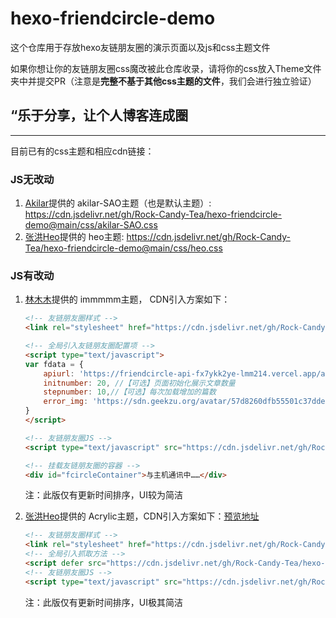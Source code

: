 # hexo-friendcircle-demo

这个仓库用于存放hexo友链朋友圈的演示页面以及js和css主题文件

如果你想让你的友链朋友圈css魔改被此仓库收录，请将你的css放入Theme文件夹中并提交PR（注意是**完整不基于其他css主题的文件**，我们会进行独立验证）

## “乐于分享，让个人博客连成圈

---

目前已有的css主题和相应cdn链接：

### JS无改动

1. [Akilar](https://akilar.top/)提供的  akilar-SAO主题（也是默认主题）: https://cdn.jsdelivr.net/gh/Rock-Candy-Tea/hexo-friendcircle-demo@main/css/akilar-SAO.css
2. [张洪Heo](https://blog.zhheo.com/)提供的  heo主题: https://cdn.jsdelivr.net/gh/Rock-Candy-Tea/hexo-friendcircle-demo@main/css/heo.css

### JS有改动

1. [林木木](https://immmmm.com/)提供的 immmmm主题， CDN引入方案如下：
   ```html
   <!-- 友链朋友圈样式 -->
   <link rel="stylesheet" href="https://cdn.jsdelivr.net/gh/Rock-Candy-Tea/hexo-friendcircle-demo@main/css/fcircle-lmm.css">

   <!-- 全局引入友链朋友圈配置项 -->
   <script type="text/javascript">
   var fdata = {
       apiurl: 'https://friendcircle-api-fx7ykk2ye-lmm214.vercel.app/api',
       initnumber: 20, //【可选】页面初始化展示文章数量
       stepnumber: 10,//【可选】每次加载增加的篇数
       error_img: 'https://sdn.geekzu.org/avatar/57d8260dfb55501c37dde588e7c3852c' //【可选】头像加载失败时默认显示的头像
   }
   </script>

   <!-- 友链朋友圈JS -->
   <script type="text/javascript" src="https://cdn.jsdelivr.net/gh/Rock-Candy-Tea/hexo-friendcircle-demo@main/js/fcircle-lmm.js"></script>

   <!-- 挂载友链朋友圈的容器 -->
   <div id="fcircleContainer">与主机通讯中……</div>
   ```

   注：此版仅有更新时间排序，UI较为简洁

2. [张洪Heo](https://blog.zhheo.com/)提供的 Acrylic主题，CDN引入方案如下：[预览地址](https://blog.zhheo.com/moments-public)
    ```html
    <!-- 友链朋友圈样式 -->
   <link rel="stylesheet" href="https://cdn.jsdelivr.net/gh/Rock-Candy-Tea/hexo-friendcircle-demo@main/css/heo-fcircle3.css">
   <!-- 全局引入抓取方法 -->
    <script defer src="https://cdn.jsdelivr.net/gh/Rock-Candy-Tea/hexo-friendcircle-demo@main/js/fetch.js"></script>
   <!-- 友链朋友圈JS -->
   <script type="text/javascript" src="https://cdn.jsdelivr.net/gh/Rock-Candy-Tea/hexo-friendcircle-demo@main/js/heo-fcircle3.js"></script>
   ```
    注：此版仅有更新时间排序，UI极其简洁
